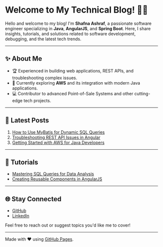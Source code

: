 # Welcome to My Technical Blog! 👩‍💻

Hello and welcome to my blog! I'm **Shafna Ashraf**, a passionate software engineer specializing in **Java**, **AngularJS**, and **Spring Boot**. Here, I share insights, tutorials, and solutions related to software development, debugging, and the latest tech trends.

---

## ✨ About Me
- 🏆 Experienced in building web applications, REST APIs, and troubleshooting complex issues.
- 🌱 Currently exploring **AWS** and its integration with modern Java applications.
- 💻 Contributor to advanced Point-of-Sale Systems and other cutting-edge tech projects.

---

## 📝 Latest Posts
1. [How to Use MyBatis for Dynamic SQL Queries](mybatis-dynamic-sql.md)
2. [Troubleshooting REST API Issues in Angular](rest-api-debugging.md)
3. [Getting Started with AWS for Java Developers](aws-for-java.md)

---

## 📖 Tutorials
- [Mastering SQL Queries for Data Analysis](sql-data-analysis.md)
- [Creating Reusable Components in AngularJS](angularjs-components.md)

---

## 🌐 Stay Connected
- [GitHub](https://github.com/shafnaashraf)
- [LinkedIn](https://www.linkedin.com/in/shafna-ashraf-/)

Feel free to reach out or suggest topics you'd like me to cover!

---

Made with ❤️ using [GitHub Pages](https://pages.github.com/).
